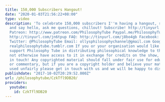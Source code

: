 ```yaml
---
title: 150,000 Subscribers Hangout!
date: "2020-01-03T21:56:22+08:00"
type: video
description: 'To celebrate 150,000 subscribers I''m having a hangout, so come along
  and say hello, ask me questions, chillout! Subscribe! http://tinyurl.com/pr99a46
  Patreon: http://www.patreon.com/PhilosophyTube Paypal.me/PhilosophyTube Audible:
  http://tinyurl.com/jn6tpup FAQ: http://tinyurl.com/j8bo4gb Facebook: http://tinyurl.com/jgjek5w
  Twitter: @PhilosophyTube Email: ollysphilosophychannel@gmail.com Google+: google.com/+thephilosophytube
  realphilosophytube.tumblr.com If you or your organisation would like to financially
  support Philosophy Tube in distributing philosophical knowledge to those who might
  not otherwise have access to it in exchange for credits on the show, please get
  in touch! Any copyrighted material should fall under fair use for educational purposes
  or commentary, but if you are a copyright holder and believe your material has been
  used unfairly please get in touch with us and we will be happy to discuss it.'
publishdate: "2017-10-02T20:29:52.000Z"
url: /philosophytube/CzkTfl9DB20/
providers:
  youtube:
    id: CzkTfl9DB20
---
```

